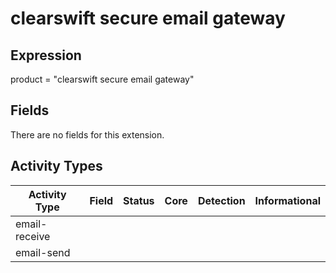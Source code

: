 clearswift secure email gateway
===============================

Expression
----------

product = "clearswift secure email gateway"

Fields
------

There are no fields for this extension.

Activity Types
--------------

| Activity Type | Field | Status | Core | Detection | Informational |
| ------------- | ----- | ------ | ---- | --------- | ------------- |
| email-receive |       |        |      |           |               |
| email-send    |       |        |      |           |               |


